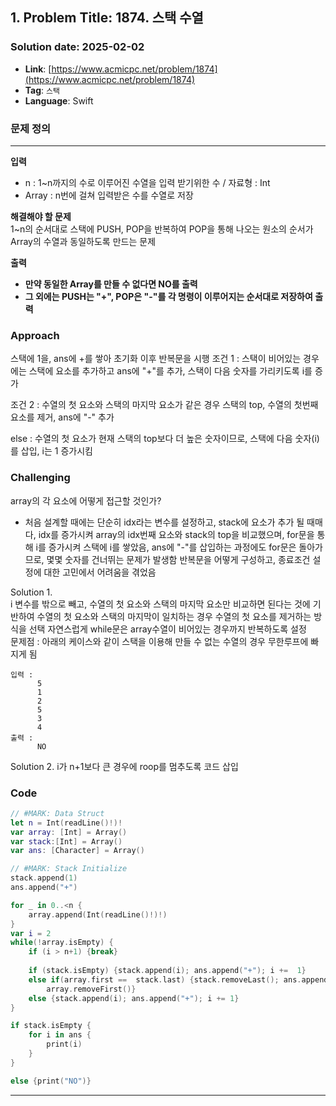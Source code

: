 ## **1. Problem Title: 1874. 스택 수열**

### Solution date: 2025-02-02
* **Link**: [https://www.acmicpc.net/problem/1874](https://www.acmicpc.net/problem/1874)
* **Tag**: `스택`
* **Language**: Swift

### **문제 정의**
-----------------
**입력**
- n : 1~n까지의 수로 이루어진 수열을 입력 받기위한 수 / 자료형 : Int
- Array : n번에 걸쳐 입력받은 수를 수열로 저장

**해결해야 할 문제**  
1~n의 순서대로 스택에 PUSH, POP을 반복하여
POP을 통해 나오는 원소의 순서가 Array의 수열과 동일하도록 만드는 문제  

**출력**
- **만약 동일한 Array를 만들 수 없다면 NO를 출력**
- **그 외에는 PUSH는 "+", POP은 "-"를 각 명령이 이루어지는 순서대로 저장하여 출력**


### **Approach**
스택에 1을, ans에 +를 쌓아 초기화
이후 반복문을 시행
조건 1 : 스택이 비어있는 경우에는 스택에 요소를 추가하고 ans에 "+"를 추가, 스택이 다음 숫자를 가리키도록 i를 증가

조건 2 : 수열의 첫 요소와 스택의 마지막 요소가 같은 경우 스택의 top, 수열의 첫번째 요소를 제거, ans에 "-" 추가 

else  : 수열의 첫 요소가 현재 스택의 top보다 더 높은 숫자이므로, 스택에 다음 숫자(i)를 삽입, i는 1 증가시킴


### **Challenging** ###
array의 각 요소에 어떻게 접근할 것인가?
- 처음 설계할 때에는 단순히 idx라는 변수를 설정하고, stack에 요소가 추가 될 때매다, idx를 증가시켜 array의 idx번째 요소와 stack의 top을 비교했으며,
for문을 통해 i를 증가시켜 스택에 i를 쌓았음, ans에 "-"를 삽입하는 과정에도 for문은 돌아가므로, 몇몇 숫자를 건너뛰는 문제가 발생함
반복문을 어떻게 구성하고, 종료조건 설정에 대한 고민에서 어려움을 겪었음

Solution 1.  
i 변수를 밖으로 빼고, 수열의 첫 요소와 스택의 마지막 요소만 비교하면 된다는 것에 기반하여 수열의 첫 요소와 스택의 마지막이 일치하는 경우 수열의 첫 요소를 제거하는 방식을 선택
자연스럽게 while문은 array수열이 비어있는 경우까지 반복하도록 설정  
문제점 : 아래의 케이스와 같이 스택을 이용해 만들 수 없는 수열의 경우 무한루프에 빠지게 됨  
```
입력 :
      5
      1
      2
      5
      3
      4
출력 :
      NO
```
Solution 2. i가 n+1보다 큰 경우에 roop를 멈추도록 코드 삽입


### **Code**

```swift
// #MARK: Data Struct
let n = Int(readLine()!)!
var array: [Int] = Array()
var stack:[Int] = Array()
var ans: [Character] = Array()

// #MARK: Stack Initialize
stack.append(1)
ans.append("+")

for _ in 0..<n {
    array.append(Int(readLine()!)!)
}
var i = 2
while(!array.isEmpty) {
    if (i > n+1) {break}
    
    if (stack.isEmpty) {stack.append(i); ans.append("+"); i +=  1}
    else if(array.first ==  stack.last) {stack.removeLast(); ans.append("-");
        array.removeFirst()}
    else {stack.append(i); ans.append("+"); i += 1}
}

if stack.isEmpty {
    for i in ans {
        print(i)
    }
}

else {print("NO")}
```
---
